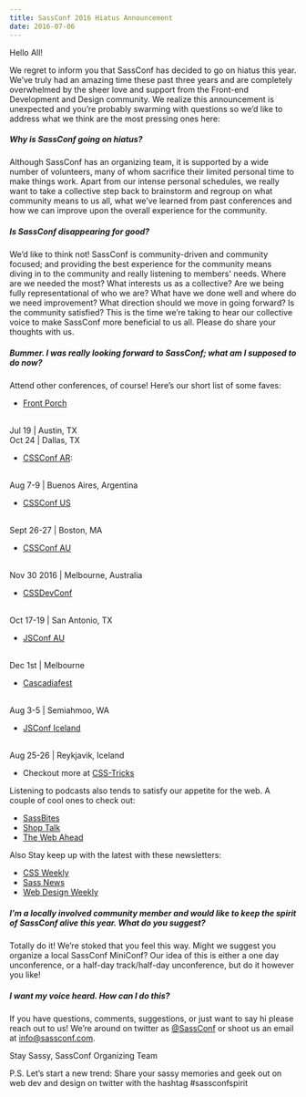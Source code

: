 ```yaml
---
title: SassConf 2016 Hiatus Announcement
date: 2016-07-06
---
```


Hello All!

We regret to inform you that SassConf has decided to go on hiatus this year. We’ve truly had an amazing time these past three years and are completely overwhelmed by the sheer love and support from the Front-end Development and Design community. We realize this announcement is unexpected and you’re probably swarming with questions so we’d like to address what we think are the most pressing ones here:

##### Why is SassConf going on hiatus?
Although SassConf has an organizing team, it is supported by a wide number of volunteers, many of whom sacrifice their limited personal time to make things work. Apart from our intense personal schedules, we really want to take a collective step back to brainstorm and regroup on what community means to us all, what we’ve learned from past conferences and how we can improve upon the overall experience for the community.

##### Is SassConf disappearing for good?
We’d like to think not! SassConf is community-driven and community focused; and providing the best experience for the community means diving in to the community and really listening to members' needs. Where are we needed the most? What interests us as a collective? Are we being fully representational of who we are? What have we done well and where do we need improvement? What direction should we move in going forward? Is the community satisfied? This is the time we’re taking to hear our collective voice to make SassConf more beneficial to us all. Please do share your thoughts with us.

##### Bummer. I was really looking forward to SassConf; what am I supposed to do now?
Attend other conferences, of course! Here’s our short list of some faves:

* [Front Porch](http://frontporch.io/)
<br>
Jul 19 | Austin, TX
<br>
Oct 24 | Dallas, TX

* [CSSConf AR](http://cssconfar.com/): 
<br>
Aug 7-9 | Buenos Aires, Argentina

* [CSSConf US](https://2016.cssconf.com/)
<br>
Sept 26-27 | Boston, MA

* [CSSConf AU](http://2016.cssconf.com.au/)
<br>
Nov 30 2016 | Melbourne, Australia

* [CSSDevConf](http://2016.cssdevconf.com/)
<br>
Oct 17-19 | San Antonio, TX

* [JSConf AU](http://2016.jsconfau.com/)
<br>
Dec 1st | Melbourne

* [Cascadiafest](http://2016.cascadiafest.org/)
<br>
Aug 3-5 | Semiahmoo, WA

* [JSConf Iceland](http://2016.jsconf.is/tickets)
<br>
Aug 25-26 | Reykjavik, Iceland

* Checkout more at [CSS-Tricks](https://css-tricks.com/2016-front-end-conferences/)


Listening to podcasts also tends to satisfy our appetite for the web. A couple of cool ones to check out: 

- [SassBites](https://www.youtube.com/user/sassbites)
- [Shop Talk](http://shoptalkshow.com/)
- [The Web Ahead](http://thewebahead.net/)

Also Stay keep up with the latest with these newsletters:

- [CSS Weekly](http://css-weekly.com/)
- [Sass News](http://www.sassnews.com/)
- [Web Design Weekly](https://web-design-weekly.com/newsletter/)

##### I’m a locally involved community member and would like to keep the spirit of SassConf alive this year. What do you suggest?
Totally do it! We’re stoked that you feel this way. Might we suggest you organize a local SassConf MiniConf? Our idea of this is either a one day unconference, or a half-day track/half-day unconference, but do it however you like!

##### I want my voice heard. How can I do this?
If you have questions, comments, suggestions, or just want to say hi please reach out to us! We’re around on twitter as [@SassConf](https://twitter.com/sassconf) or shoot us an email at info@sassconf.com.

Stay Sassy,
SassConf Organizing Team
 
P.S. Let’s start a new trend: Share your sassy memories and geek out on web dev and design on twitter with the hashtag #sassconfspirit
